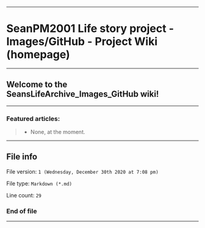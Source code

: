 
***

# SeanPM2001 Life story project - Images/GitHub - Project Wiki (homepage)

***

## Welcome to the SeansLifeArchive_Images_GitHub wiki!

***

### Featured articles:

> * None, at the moment.

***

## File info

File version: `1 (Wednesday, December 30th 2020 at 7:08 pm)`

File type: `Markdown (*.md)`

Line count: `29`

### End of file

***
